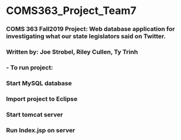# COMS363_Project_Team7

### COMS 363 Fall2019 Project: Web database application for investigating what our state legislators said on Twitter.
### Written by: Joe Strobel, Riley Cullen, Ty Trinh
### - To run project:

### Start MySQL database

### Import project to Eclipse

### Start tomcat server

### Run Index.jsp on server
